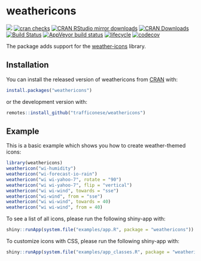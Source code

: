 # weathericons

<!-- badges: start -->
[![](https://www.r-pkg.org/badges/version/weathericons)](https://www.r-pkg.org/pkg/weathericons)
[![cran checks](https://cranchecks.info/badges/worst/weathericons)](https://cran.r-project.org/web/checks/check_results_weathericons.html)
[![CRAN RStudio mirror downloads](https://cranlogs.r-pkg.org/badges/weathericons?color=brightgreen)](https://www.r-pkg.org/pkg/weathericons)
[![CRAN Downloads](http://cranlogs.r-pkg.org/badges/grand-total/weathericons)](https://www.rpackages.io/package/weathericons)
[![Build Status](https://travis-ci.org/trafficonese/weathericons.svg?branch=master)](https://travis-ci.org/trafficonese/weathericons)
[![AppVeyor build status](https://ci.appveyor.com/api/projects/status/github/trafficonese/weathericons?branch=master&svg=true)](https://ci.appveyor.com/project/trafficonese/weathericons)
[![lifecycle](https://img.shields.io/badge/lifecycle-stable-brightgreen.svg)](https://www.tidyverse.org/lifecycle/#stable)
[![codecov](https://codecov.io/gh/trafficonese/weathericons/branch/master/graph/badge.svg)](https://codecov.io/gh/trafficonese/weathericons)
<!-- badges: end -->

The package adds support for the [weather-icons](https://erikflowers.github.io/weather-icons/) library.

## Installation

You can install the released version of weathericons from [CRAN](https://CRAN.R-project.org) with:

``` r
install.packages("weathericons")
```

or the development version with:

``` r
remotes::install_github("trafficonese/weathericons")
```


## Example

This is a basic example which shows you how to create weather-themed icons:

``` r
library(weathericons)
weathericon("wi-humidity")
weathericon("wi-forecast-io-rain")
weathericon("wi wi-yahoo-7", rotate = "90")
weathericon("wi wi-yahoo-7", flip = "vertical")
weathericon("wi wi-wind", towards = "sse")
weathericon("wi-wind", from = "sse")
weathericon("wi wi-wind", towards = 40)
weathericon("wi wi-wind", from = 40)
```

To see a list of all icons, please run the following shiny-app with:

``` r
shiny::runApp(system.file("examples/app.R", package = "weathericons"))
```

To customize icons with CSS, please run the following shiny-app with:

``` r
shiny::runApp(system.file("examples/app_classes.R", package = "weathericons"))
```

